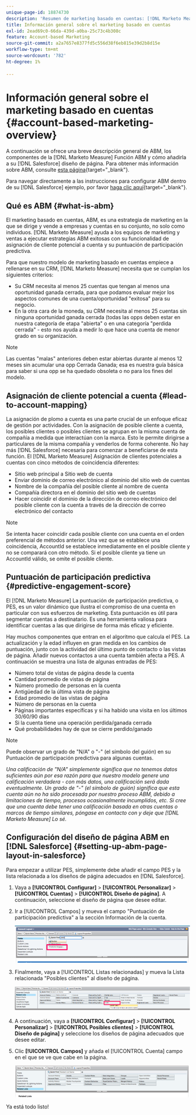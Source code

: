 ```yaml
---
unique-page-id: 18874730
description: 'Resumen de marketing basado en cuentas: [!DNL Marketo Measure] - Documentación del producto'
title: Información general sobre el marketing basado en cuentas
exl-id: 2ead69c0-66da-439d-a0ba-25c73c4b308c
feature: Account-based Marketing
source-git-commit: a2a7657e8377fd5c556d38f6eb815e39d2b8d15e
workflow-type: tm+mt
source-wordcount: '782'
ht-degree: 1%

---
```


# Información general sobre el marketing basado en cuentas {#account-based-marketing-overview}

A continuación se ofrece una breve descripción general de ABM, los componentes de la [!DNL Marketo Measure] Función ABM y cómo añadirla a su [!DNL Salesforce] diseño de página. Para obtener más información sobre ABM, consulte [esta página](https://www.marketo.com/account-based-marketing/){target="_blank"}.

Para navegar directamente a las instrucciones para configurar ABM dentro de su [!DNL Salesforce] ejemplo, por favor [haga clic aquí](/help/advanced-marketo-measure-features/account-based-marketing/account-based-marketing-overview.md#setting-up-abm-page-layout-in-salesforce){target="_blank"}.

## Qué es ABM {#what-is-abm}

El marketing basado en cuentas, ABM, es una estrategia de marketing en la que se dirige y vende a empresas y cuentas en su conjunto, no solo como individuos. [!DNL Marketo Measure] ayuda a los equipos de marketing y ventas a ejecutar estrategias ABM exitosas con su funcionalidad de asignación de cliente potencial a cuenta y su puntuación de participación predictiva.

Para que nuestro modelo de marketing basado en cuentas empiece a rellenarse en su CRM, [!DNL Marketo Measure] necesita que se cumplan los siguientes criterios:

* Su CRM necesita al menos 25 cuentas que tengan al menos una oportunidad ganada cerrada, para que podamos evaluar mejor los aspectos comunes de una cuenta/oportunidad &quot;exitosa&quot; para su negocio.
* En la otra cara de la moneda, su CRM necesita al menos 25 cuentas sin ninguna oportunidad ganada cerrada (todas las opps deben estar en nuestra categoría de etapa &quot;abierta&quot; o en una categoría &quot;perdida cerrada&quot; - esto nos ayuda a medir lo que hace una cuenta de menor grado en su organización.

>[!NOTE]
>
>Las cuentas &quot;malas&quot; anteriores deben estar abiertas durante al menos 12 meses sin acumular una opp Cerrada Ganada; esa es nuestra guía básica para saber si una opp se ha quedado obsoleta o no para los fines del modelo.

## Asignación de cliente potencial a cuenta {#lead-to-account-mapping}

La asignación de plomo a cuenta es una parte crucial de un enfoque eficaz de gestión por actividades. Con la asignación de posible cliente a cuenta, los posibles clientes o posibles clientes se agrupan en la misma cuenta de compañía a medida que interactúan con la marca. Esto le permite dirigirse a particulares de la misma compañía y venderlos de forma coherente. No hay más [!DNL Salesforce] necesaria para comenzar a beneficiarse de esta función. El [!DNL Marketo Measure] Asignación de clientes potenciales a cuentas con cinco métodos de coincidencia diferentes:

* Sitio web principal a Sitio web de cuenta
* Enviar dominio de correo electrónico al dominio del sitio web de cuentas
* Nombre de la compañía del posible cliente al nombre de cuenta
* Compañía directora en el dominio del sitio web de cuentas
* Hacer coincidir el dominio de la dirección de correo electrónico del posible cliente con la cuenta a través de la dirección de correo electrónico del contacto

>[!NOTE]
>
>Se intenta hacer coincidir cada posible cliente con una cuenta en el orden preferencial de métodos anterior. Una vez que se establece una coincidencia, AccountId se establece inmediatamente en el posible cliente y no se comparará con otro método. Si el posible cliente ya tiene un AccountId válido, se omite el posible cliente.

## Puntuación de participación predictiva {#predictive-engagement-score}

El [!DNL Marketo Measure] La puntuación de participación predictiva, o PES, es un valor dinámico que ilustra el compromiso de una cuenta en particular con sus esfuerzos de marketing. Esta puntuación es útil para segmentar cuentas a destinatario. Es una herramienta valiosa para identificar cuentas a las que dirigirse de forma más eficaz y eficiente.

Hay muchos componentes que entran en el algoritmo que calcula el PES. La actualización y la edad influyen en gran medida en los cambios de puntuación, junto con la actividad del último punto de contacto o las vistas de página. Añadir nuevos contactos a una cuenta también afecta a PES. A continuación se muestra una lista de algunas entradas de PES:

* Número total de vistas de página desde la cuenta
* Cantidad promedio de vistas de página
* Número promedio de personas en la cuenta
* Antigüedad de la última vista de página
* Edad promedio de las vistas de página
* Número de personas en la cuenta
* Páginas importantes específicas y si ha habido una visita en los últimos 30/60/90 días
* Si la cuenta tiene una operación perdida/ganada cerrada
* Qué probabilidades hay de que se cierre perdido/ganado

>[!NOTE]
>
>Puede observar un grado de &quot;N/A&quot; o &quot;-&quot; (el símbolo del guión) en su Puntuación de participación predictiva para algunas cuentas.

_Una calificación de &quot;N/A&quot; simplemente significa que no tenemos datos suficientes aún por esa razón para que nuestro modelo genere una calificación verdadera - con más datos, una calificación será dada eventualmente._
_Un grado de &quot;-&quot; (el símbolo de guión) significa que esta cuenta aún no ha sido procesada por nuestro proceso ABM, debido a limitaciones de tiempo, procesos ocasionalmente incumplidos, etc. Si cree que una cuenta debe tener una calificación basada en otras cuentas o marcos de tiempo similares, póngase en contacto con y deje que [!DNL Marketo Measure] Lo sé._

## Configuración del diseño de página ABM en [!DNL Salesforce] {#setting-up-abm-page-layout-in-salesforce}

Para empezar a utilizar PES, simplemente debe añadir el campo PES y la lista relacionada a los diseños de página adecuados en [!DNL Salesforce].

1. Vaya a **[!UICONTROL Configurar]** > **[!UICONTROL Personalizar]** > **[!UICONTROL Cuentas]** > **[!UICONTROL Diseño de página]**. A continuación, seleccione el diseño de página que desee editar.
1. Ir a [!UICONTROL Campos] y mueva el campo &quot;Puntuación de participación predictiva&quot; a la sección Información de la cuenta.

   ![](assets/1.png)

1. Finalmente, vaya a [!UICONTROL Listas relacionadas] y mueva la Lista relacionada &quot;Posibles clientes&quot; al diseño de página.

   ![](assets/2.png)

1. A continuación, vaya a **[!UICONTROL Configurar]** > **[!UICONTROL Personalizar]** > **[!UICONTROL Posibles clientes]** > **[!UICONTROL Diseño de página]** y seleccione los diseños de página adecuados que desee editar.
1. Clic **[!UICONTROL Campos]** y añada el [!UICONTROL Cuenta] campo en el que se ve que cabe en la página.

   ![](assets/3.png)

Ya está todo listo!


